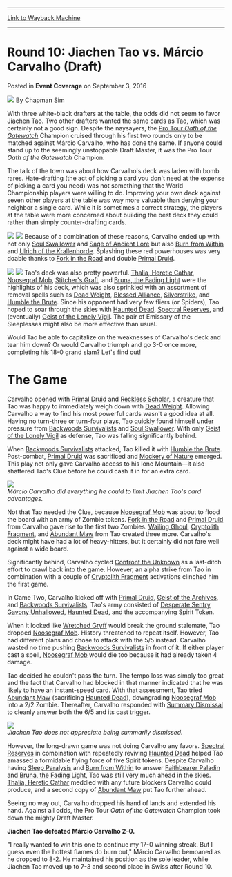 
---
[Link to Wayback Machine](https://web.archive.org/web/20160905170156/http://magic.wizards.com/en/events/coverage/2016wc/round-10-jiachen-tao-vs-marcio-carvalho-2016-09-02)

[_metadata_:author]:- "Chapman Sim"
[_metadata_:description]:- "With three white-black drafters at the table, the odds did not seem to favor Jiachen Tao. Two other drafters wanted the same cards as Tao, which was certainly not a good sign. Despite the naysayers, the Pro Tour Oath of the Gatewatch Champion cruised through his first two rounds only to be matched against Márcio Carvalho, who has done the same. If anyone could stand up to the seemingly unstoppable Draft Master, it was the Pro Tour Oath of the Gatewatch Champion."
[_metadata_:generator]:- "Drupal 7 (http://drupal.org)"
[_metadata_:node]:- "1061406"
[_metadata_:path_date]:- "2016-09-02"
[_metadata_:publish_date]:- "2016-09-03"
[_metadata_:source]:- "div-main-content"
[_metadata_:title]:- "Round 10: Jiachen Tao vs. Márcio Carvalho (Draft)"
[_metadata_:wayback_capture_timestamp]:- "2016-09-05 17:01:56"
[_metadata_:wayback_raw_url]:- "https://web.archive.org/web/20160905170156id_/http://magic.wizards.com/en/events/coverage/2016wc/round-10-jiachen-tao-vs-marcio-carvalho-2016-09-02"
[_metadata_:wayback_url]:- "http://magic.wizards.com/en/events/coverage/2016wc/round-10-jiachen-tao-vs-marcio-carvalho-2016-09-02"
---


Round 10: Jiachen Tao vs. Márcio Carvalho (Draft)
=================================================



 Posted in **Event Coverage**
 on September 3, 2016 






![](https://media.magic.wizards.com/styles/auth_small/public/images/person/chapman.jpg)
By Chapman Sim











With three white-black drafters at the table, the odds did not seem to favor Jiachen Tao. Two other drafters wanted the same cards as Tao, which was certainly not a good sign. Despite the naysayers, the [Pro Tour *Oath of the Gatewatch*](http://magic.wizards.com/en/events/coverage/ptogw) Champion cruised through his first two rounds only to be matched against Márcio Carvalho, who has done the same. If anyone could stand up to the seemingly unstoppable Draft Master, it was the Pro Tour *Oath of the Gatewatch* Champion.


The talk of the town was about how Carvalho's deck was laden with bomb rares. Hate-drafting (the act of picking a card you don't need at the expense of picking a card you need) was not something that the World Championship players were willing to do. Improving your own deck against seven other players at the table was way more valuable than denying your neighbor a single card. While it is sometimes a correct strategy, the players at the table were more concerned about building the best deck they could rather than simply counter-drafting cards.


[![](http://gatherer.wizards.com/Handlers/Image.ashx?type=card&name=Ulrich+of+the+Krallenhorde)](http://gatherer.wizards.com/Pages/Card/Details.aspx?name=Ulrich+of+the+Krallenhorde) [![](http://gatherer.wizards.com/Handlers/Image.ashx?type=card&name=Burn+from+Within)](http://gatherer.wizards.com/Pages/Card/Details.aspx?name=Burn+from+Within)
Because of a combination of these reasons, Carvalho ended up with not only [Soul Swallower](http://gatherer.wizards.com/Pages/Card/Details.aspx?name=Soul+Swallower) and [Sage of Ancient Lore](http://gatherer.wizards.com/Pages/Card/Details.aspx?name=Sage+of+Ancient+Lore) but also [Burn from Within](http://gatherer.wizards.com/Pages/Card/Details.aspx?name=Burn+from+Within) and [Ulrich of the Krallenhorde](http://gatherer.wizards.com/Pages/Card/Details.aspx?name=Ulrich+of+the+Krallenhorde). Splashing these red powerhouses was very doable thanks to [Fork in the Road](http://gatherer.wizards.com/Pages/Card/Details.aspx?name=Fork+in+the+Road) and double [Primal Druid](http://gatherer.wizards.com/Pages/Card/Details.aspx?name=Primal+Druid).


[![](http://gatherer.wizards.com/Handlers/Image.ashx?type=card&name=Thalia%2C+Heretic+Cathar)](http://gatherer.wizards.com/Pages/Card/Details.aspx?name=Thalia%2C+Heretic+Cathar) [![](http://gatherer.wizards.com/Handlers/Image.ashx?type=card&name=Bruna%2C+the+Fading+Light)](http://gatherer.wizards.com/Pages/Card/Details.aspx?name=Bruna%2C+the+Fading+Light)
Tao's deck was also pretty powerful. [Thalia, Heretic Cathar](http://gatherer.wizards.com/Pages/Card/Details.aspx?name=Thalia%2C+Heretic+Cathar), [Noosegraf Mob](http://gatherer.wizards.com/Pages/Card/Details.aspx?name=Noosegraf+Mob), [Stitcher's Graft](http://gatherer.wizards.com/Pages/Card/Details.aspx?name=Stitcher%27s+Graft), and [Bruna, the Fading Light](http://gatherer.wizards.com/Pages/Card/Details.aspx?name=Bruna%2C+the+Fading+Light) were the highlights of his deck, which was also sprinkled with an assortment of removal spells such as [Dead Weight](http://gatherer.wizards.com/Pages/Card/Details.aspx?name=Dead+Weight), [Blessed Alliance](http://gatherer.wizards.com/Pages/Card/Details.aspx?name=Blessed+Alliance), [Silverstrike](http://gatherer.wizards.com/Pages/Card/Details.aspx?name=Silverstrike), and [Humble the Brute](http://gatherer.wizards.com/Pages/Card/Details.aspx?name=Humble+the+Brute). Since his opponent had very few fliers (or Spiders), Tao hoped to soar through the skies with [Haunted Dead](http://gatherer.wizards.com/Pages/Card/Details.aspx?name=Haunted+Dead), [Spectral Reserves](http://gatherer.wizards.com/Pages/Card/Details.aspx?name=Spectral+Reserves), and (eventually) [Geist of the Lonely Vigil](http://gatherer.wizards.com/Pages/Card/Details.aspx?name=Geist+of+the+Lonely+Vigil). The pair of Emissary of the Sleeplesses might also be more effective than usual.


Would Tao be able to capitalize on the weaknesses of Carvalho's deck and tear him down? Or would Carvalho triumph and go 3-0 once more, completing his 18-0 grand slam? Let's find out!


The Game
========


Carvalho opened with [Primal Druid](http://gatherer.wizards.com/Pages/Card/Details.aspx?name=Primal+Druid) and [Reckless Scholar](http://gatherer.wizards.com/Pages/Card/Details.aspx?name=Reckless+Scholar), a creature that Tao was happy to immediately weigh down with [Dead Weight](http://gatherer.wizards.com/Pages/Card/Details.aspx?name=Dead+Weight). Allowing Carvalho a way to find his most powerful cards wasn't a good idea at all. Having no turn-three or turn-four plays, Tao quickly found himself under pressure from [Backwoods Survivalists](http://gatherer.wizards.com/Pages/Card/Details.aspx?name=Backwoods+Survivalists) and [Soul Swallower](http://gatherer.wizards.com/Pages/Card/Details.aspx?name=Soul+Swallower). With only [Geist of the Lonely Vigil](http://gatherer.wizards.com/Pages/Card/Details.aspx?name=Geist+of+the+Lonely+Vigil) as defense, Tao was falling significantly behind.


When [Backwoods Survivalists](http://gatherer.wizards.com/Pages/Card/Details.aspx?name=Backwoods+Survivalists) attacked, Tao killed it with [Humble the Brute](http://gatherer.wizards.com/Pages/Card/Details.aspx?name=Humble+the+Brute). Post-combat, [Primal Druid](http://gatherer.wizards.com/Pages/Card/Details.aspx?name=Primal+Druid) was sacrificed and [Mockery of Nature](http://gatherer.wizards.com/Pages/Card/Details.aspx?name=Mockery+of+Nature) emerged. This play not only gave Carvalho access to his lone Mountain—it also shattered Tao's Clue before he could cash it in for an extra card.


![](https://media.wizards.com/2016/events/2016wc/090216_0409.jpg)  
*Márcio Carvalho did everything he could to limit Jiachen Tao's card advantages.*


Not that Tao needed the Clue, because [Noosegraf Mob](http://gatherer.wizards.com/Pages/Card/Details.aspx?name=Noosegraf+Mob) was about to flood the board with an army of Zombie tokens. [Fork in the Road](http://gatherer.wizards.com/Pages/Card/Details.aspx?name=Fork+in+the+Road) and [Primal Druid](http://gatherer.wizards.com/Pages/Card/Details.aspx?name=Primal+Druid) from Carvalho gave rise to the first two Zombies. [Wailing Ghoul](http://gatherer.wizards.com/Pages/Card/Details.aspx?name=Wailing+Ghoul), [Cryptolith Fragment](http://gatherer.wizards.com/Pages/Card/Details.aspx?name=Cryptolith+Fragment), and [Abundant Maw](http://gatherer.wizards.com/Pages/Card/Details.aspx?name=Abundant+Maw) from Tao created three more. Carvalho's deck might have had a lot of heavy-hitters, but it certainly did not fare well against a wide board.


Significantly behind, Carvalho cycled [Confront the Unknown](http://gatherer.wizards.com/Pages/Card/Details.aspx?name=Confront+the+Unknown) as a last-ditch effort to crawl back into the game. However, an alpha strike from Tao in combination with a couple of [Cryptolith Fragment](http://gatherer.wizards.com/Pages/Card/Details.aspx?name=Cryptolith+Fragment) activations clinched him the first game.


In Game Two, Carvalho kicked off with [Primal Druid](http://gatherer.wizards.com/Pages/Card/Details.aspx?name=Primal+Druid), [Geist of the Archives](http://gatherer.wizards.com/Pages/Card/Details.aspx?name=Geist+of+the+Archives), and [Backwoods Survivalists](http://gatherer.wizards.com/Pages/Card/Details.aspx?name=Backwoods+Survivalists). Tao's army consisted of [Desperate Sentry](http://gatherer.wizards.com/Pages/Card/Details.aspx?name=Desperate+Sentry), [Gavony Unhallowed](http://gatherer.wizards.com/Pages/Card/Details.aspx?name=Gavony+Unhallowed), [Haunted Dead](http://gatherer.wizards.com/Pages/Card/Details.aspx?name=Haunted+Dead), and the accompanying Spirit Token.


When it looked like [Wretched Gryff](http://gatherer.wizards.com/Pages/Card/Details.aspx?name=Wretched+Gryff) would break the ground stalemate, Tao dropped [Noosegraf Mob](http://gatherer.wizards.com/Pages/Card/Details.aspx?name=Noosegraf+Mob). History threatened to repeat itself. However, Tao had different plans and chose to attack with the 5/5 instead. Carvalho wasted no time pushing [Backwoods Survivalists](http://gatherer.wizards.com/Pages/Card/Details.aspx?name=Backwoods+Survivalists) in front of it. If either player cast a spell, [Noosegraf Mob](http://gatherer.wizards.com/Pages/Card/Details.aspx?name=Noosegraf+Mob) would die too because it had already taken 4 damage.


Tao decided he couldn't pass the turn. The tempo loss was simply too great and the fact that Carvalho had blocked in that manner indicated that he was likely to have an instant-speed card. With that assessment, Tao tried [Abundant Maw](http://gatherer.wizards.com/Pages/Card/Details.aspx?name=Abundant+Maw) (sacrificing [Haunted Dead](http://gatherer.wizards.com/Pages/Card/Details.aspx?name=Haunted+Dead)), downgrading [Noosegraf Mob](http://gatherer.wizards.com/Pages/Card/Details.aspx?name=Noosegraf+Mob) into a 2/2 Zombie. Thereafter, Carvalho responded with [Summary Dismissal](http://gatherer.wizards.com/Pages/Card/Details.aspx?name=Summary+Dismissal) to cleanly answer both the 6/5 and its cast trigger.


![](https://media.wizards.com/2016/events/2016wc/090216_0373.jpg)  
*Jiachen Tao does not appreciate being summarily dismissed.*


However, the long-drawn game was not doing Carvalho any favors. [Spectral Reserves](http://gatherer.wizards.com/Pages/Card/Details.aspx?name=Spectral+Reserves) in combination with repeatedly reviving [Haunted Dead](http://gatherer.wizards.com/Pages/Card/Details.aspx?name=Haunted+Dead) helped Tao amassed a formidable flying force of five Spirit tokens. Despite Carvalho having [Sleep Paralysis](http://gatherer.wizards.com/Pages/Card/Details.aspx?name=Sleep+Paralysis) and [Burn from Within](http://gatherer.wizards.com/Pages/Card/Details.aspx?name=Burn+from+Within) to answer [Faithbearer Paladin](http://gatherer.wizards.com/Pages/Card/Details.aspx?name=Faithbearer+Paladin) and [Bruna, the Fading Light](http://gatherer.wizards.com/Pages/Card/Details.aspx?name=Bruna%2C+the+Fading+Light), Tao was still very much ahead in the skies. [Thalia, Heretic Cathar](http://gatherer.wizards.com/Pages/Card/Details.aspx?name=Thalia%2C+Heretic+Cathar) meddled with any future blockers Carvalho could produce, and a second copy of [Abundant Maw](http://gatherer.wizards.com/Pages/Card/Details.aspx?name=Abundant+Maw) put Tao further ahead.


Seeing no way out, Carvalho dropped his hand of lands and extended his hand. Against all odds, the Pro Tour *Oath of the Gatewatch* Champion took down the mighty Draft Master.


**Jiachen Tao defeated Márcio Carvalho 2–0.**


"I really wanted to win this one to continue my 17-0 winning streak. But I guess even the hottest flames do burn out," Márcio Carvalho bemoaned as he dropped to 8-2. He maintained his position as the sole leader, while Jiachen Tao moved up to 7-3 and second place in Swiss after Round 10.







